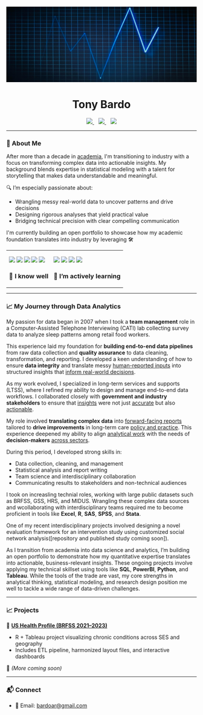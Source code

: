 <p align="center">
  <img src="https://github.com/tonybardo/tonybardo/blob/main/data_background.jpg" width="100%" height="200" alt="Data Background" />
</p>

<h1 align="center">Tony Bardo</h1>

<p align="center">
  <a href="https://github.com/tonybardo">
    <img src="https://img.shields.io/github/followers/tonybardo?label=GitHub&style=social" />
  </a>
  &nbsp;&nbsp;
  <a href="https://scholar.google.com/citations?user=JzoBYdcAAAAJ&hl=en" target="_blank">
    <img src="https://img.shields.io/badge/Google%20Scholar-Profile-blue?logo=googlescholar" />
  </a>
  &nbsp;&nbsp;
  <a href="#">
    <img src="https://visitor-badge.laobi.icu/badge?page_id=tonybardo.tonybardo" />
  </a>
</p>

---

### 🔬 About Me

After more than a decade in [academia](https://github.com/TonyBardo/TonyBardo/blob/main/academic_cv.pdf), I'm transitioning to industry with a focus on transforming complex data into actionable insights. My background blends expertise in statistical modeling with a talent for storytelling that makes data understandable and meaningful.

🔍 I’m especially passionate about:
- Wrangling messy real-world data to uncover patterns and drive decisions
- Designing rigorous analyses that yield practical value
- Bridging technical precision with clear compelling communication

I'm currently building an open portfolio to showcase how my academic foundation translates into industry by leveraging 🛠

<table>
  <tr>
    <td>
      <p>
        <img src="https://img.shields.io/badge/-R-276DC3?logo=r&logoColor=white" />
        <img src="https://img.shields.io/badge/-Stata-1a73e8?logo=data:image/svg+xml;base64,...&label=Stata" />
        <img src="https://img.shields.io/badge/-SAS-007ACC?logo=sas&logoColor=white" />
        <img src="https://img.shields.io/badge/-SPSS-FF6F61?logo=ibm&logoColor=white" />
        <img src="https://img.shields.io/badge/-Excel-217346?logo=microsoft-excel&logoColor=white" />
         <h3>🧰 I know well</h3>
      </p>
    </td>
    <td>
      <p>
        <img src="https://img.shields.io/badge/-SQL-4479A1?logo=postgresql&logoColor=white" />
        <img src="https://img.shields.io/badge/-Python-3776AB?logo=python&logoColor=white" />
        <img src="https://img.shields.io/badge/-Tableau-E97627?logo=tableau&logoColor=white" />
        <img src="https://img.shields.io/badge/-Power%20BI-F2C811?logo=powerbi&logoColor=black" />
        <h3>🚧 I’m actively learning</h3>
      </p>
    </td>
  </tr>
</table>

---

### 📈 My Journey through Data Analytics

My passion for data began in 2007 when I took a **team management** role in a Computer-Assisted Telephone Interviewing (CATI) lab collecting survey data to analyze sleep patterns among retail food workers.

This experience laid my foundation for **building end-to-end data pipelines** from raw data collection and **quality assurance** to data cleaning, transformation, and reporting. I developed a keen understanding of how to ensure **data integrity** and translate messy [human-reported inputs](https://github.com/TonyBardo/TonyBardo/blob/main/papers/2_Maume_Gender_Sleep_G%26S_2010.pdf) into structured insights that [inform real-world decisions](https://github.com/TonyBardo/TonyBardo/blob/main/papers/1_Maume_Gender_Sleep_ASR_2009.pdf).

As my work evolved, I specialized in long-term services and supports (LTSS), where I refined my ability to design and manage end-to-end data workflows. I collaborated closely with **government and industry stakeholders** to ensure that [insights](https://github.com/TonyBardo/TonyBardo/blob/main/papers/5_Applebaum_CareMngt_JGCM_2014.pdf) were not just [accurate](https://github.com/TonyBardo/TonyBardo/blob/main/papers/R6_Mehdizadeh_OHCounty_2014.pdf) but also [actionable](https://github.com/TonyBardo/TonyBardo/blob/main/papers/R2_Mehdizadeh_PACE_tri_2009.pdf). 

My role involved **translating complex data** into [forward-facing reports](https://github.com/TonyBardo/TonyBardo/blob/main/papers/R4_Applebaum_TransitionsS_2011.pdf) tailored to **drive improvements** in long-term care [policy and practice](https://github.com/TonyBardo/TonyBardo/blob/main/papers/R5_Applebaum_TransitionsL_2011.pdf). This experience deepened my ability to align [analytical work](https://github.com/TonyBardo/TonyBardo/blob/main/papers/6_Bardo_Transitions_JAG_2014.pdf) with the needs of **decision-makers** [across sectors](https://github.com/TonyBardo/TonyBardo/blob/main/papers/C1b2_Applebaum_Global_2019.pdf).


During this period, I developed strong skills in:
- Data collection, cleaning, and management
- Statistical analysis and report writing
- Team science and interdisciplinary collaboration
- Communicating results to stakeholders and non-technical audiences

I took on increasling technial roles, working with large public datasets such as BRFSS, GSS, HRS, and MIDUS. Wrangling these complex data sources and wcollaborating with interdisciplinary teams required me to become proficient in tools like  **Excel**, **R**, **SAS**, **SPSS**, and **Stata**. 

One of my recent interdisciplinary projects involved designing a novel evaluation framework for an intervention study using customized social network analysis([repository and published study coming soon]). 

As I transition from academia into data science and analytics, I’m building an open portfolio to demonstrate how my quantitative expertise translates into actionable, business-relevant insights. These ongoing projects involve applying my technical skillset using tools like **SQL**, **PowerBI**, **Python**, and **Tableau**. While the tools of the trade are vast, my core strengths in analytical thinking, statistical modeling, and research design position me well to tackle a wide range of data-driven challenges.

---

### 📈 Projects

🚀 **[US Health Profile (BRFSS 2021–2023)](https://github.com/tonybardo/brfss-etl)**
- R + Tableau project visualizing chronic conditions across SES and geography
- Includes ETL pipeline, harmonized layout files, and interactive dashboards

🧪 *(More coming soon)*

---
### 📬 Connect

- 📧 Email: bardoar@gmail.com
